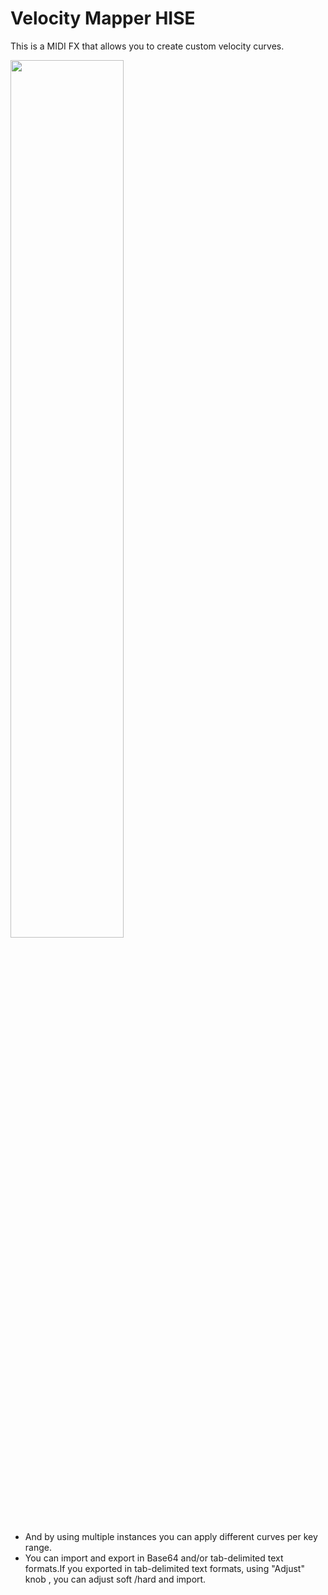 # Velocity Mapper HISE

This is a MIDI FX that allows you to create custom velocity curves.

<img src=https://github.com/user-attachments/assets/670e2c44-f0b8-492a-94c6-de2f8e247b69 width=60%>

- And by using multiple instances you can apply different curves per key range.
- You can import and export in Base64 and/or tab-delimited text formats.If you exported in tab-delimited text formats, using "Adjust" knob , you can adjust soft /hard and import.
